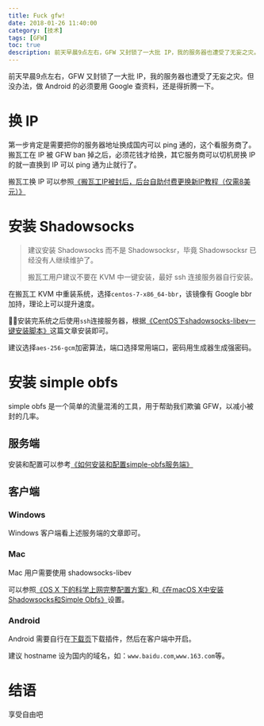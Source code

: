 ```yaml
---
title: Fuck gfw!
date: 2018-01-26 11:40:00
category: [技术]
tags: [GFW]
toc: true
description: 前天早晨9点左右，GFW 又封锁了一大批 IP，我的服务器也遭受了无妄之灾。但没办法，做 Android 的必须要用 Google 查资料，还是得折腾一下。
---
```


前天早晨9点左右，GFW 又封锁了一大批 IP，我的服务器也遭受了无妄之灾。但没办法，做 Android 的必须要用 Google 查资料，还是得折腾一下。

<!-- more -->

# 换 IP

第一步肯定是需要把你的服务器地址换成国内可以 ping 通的，这个看服务商了。搬瓦工在 IP 被 GFW ban 掉之后，必须花钱才给换，其它服务商可以切机房换 IP 的就一直换到 IP 可以 ping 通为止就行了。

搬瓦工换 IP 可以参照[《搬瓦工IP被封后，后台自助付费更换新IP教程（仅需8美元）》](http://www.bandwagonhost.net/1312.html)

# 安装 Shadowsocks

> 建议安装 Shadowsocks 而不是 Shadowsocksr，毕竟 Shadowsocksr 已经没有人继续维护了。
> 
> 搬瓦工用户建议不要在 KVM 中一键安装，最好 ssh 连接服务器自行安装。

在搬瓦工 KVM 中重装系统，选择`centos-7-x86_64-bbr`，该镜像有 Google bbr 加持，理论上可以提升速度。

安装完系统之后使用`ssh`连接服务器，根据[《CentOS下shadowsocks-libev一键安装脚本》](https://teddysun.com/357.html)这篇文章安装即可。

建议选择`aes-256-gcm`加密算法，端口选择常用端口，密码用生成器生成强密码。

# 安装 simple obfs

simple obfs 是一个简单的流量混淆的工具，用于帮助我们欺骗 GFW，以减小被封的几率。

## 服务端

安装和配置可以参考[《如何安装和配置simple-obfs服务端》](https://teddysun.com/511.html)

## 客户端

### Windows

Windows 客户端看上述服务端的文章即可。

### Mac

Mac 用户需要使用 shadowsocks-libev

可以参照[《OS X 下的科学上网完整配置方案》](https://darknode.in/network/osx-nework-config/)和[《在macOS X中安装Shadowsocks和Simple Obfs》](https://www.boris1993.tk/2017/12/09/install-shadowsocks-on-macosx/)设置。

### Android

Android 需要自行在[下载页](https://github.com/shadowsocks/simple-obfs-android/releases)下载插件，然后在客户端中开启。

建议 hostname 设为国内的域名，如：`www.baidu.com`,`www.163.com`等。

# 结语

享受自由吧